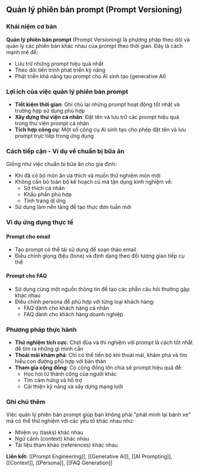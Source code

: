 ## Quản lý phiên bản prompt (Prompt Versioning)

### Khái niệm cơ bản

**Quản lý phiên bản prompt** (Prompt Versioning) là phương pháp theo dõi và quản lý các phiên bản khác nhau của prompt theo thời gian. Đây là cách mạnh mẽ để:

- Lưu trữ những prompt hiệu quả nhất
- Theo dõi tiến trình phát triển kỹ năng
- Phát triển khả năng tạo prompt cho AI sinh tạo (generative AI)


### Lợi ích của việc quản lý phiên bản prompt

- **Tiết kiệm thời gian**: Ghi chú lại những prompt hoạt động tốt nhất và trường hợp sử dụng phù hợp
- **Xây dựng thư viện cá nhân**: Đặt tên và lưu trữ các prompt hiệu quả trong thư viện prompt cá nhân
- **Tích hợp công cụ**: Một số công cụ AI sinh tạo cho phép đặt tên và lưu prompt trực tiếp trong ứng dụng


### Cách tiếp cận - Ví dụ về chuẩn bị bữa ăn

Giống như việc chuẩn bị bữa ăn cho gia đình:

- Khi đã có bộ món ăn ưa thích và muốn thử nghiệm món mới
- Không cần bỏ toàn bộ kế hoạch cũ mà tận dụng kinh nghiệm về:
    - Sở thích cá nhân
    - Khẩu phần phù hợp
    - Tình trạng dị ứng
- Sử dụng làm nền tảng để tạo thực đơn tuần mới


### Ví dụ ứng dụng thực tế

#### Prompt cho email

- Tạo prompt có thể tái sử dụng để soạn thảo email
- Điều chỉnh giọng điệu (tone) và định dạng theo đối tượng giao tiếp cụ thể


#### Prompt cho FAQ

- Sử dụng cùng một nguồn thông tin để tạo các phần câu hỏi thường gặp khác nhau
- Điều chỉnh persona để phù hợp với từng loại khách hàng:
    - FAQ dành cho khách hàng cá nhân
    - FAQ dành cho khách hàng doanh nghiệp


### Phương pháp thực hành

- **Thử nghiệm tích cực**: Chơi đùa và thí nghiệm với prompt là cách tốt nhất để tìm ra những gì mình cần
- **Thoải mái khám phá**: Chỉ có thể tiến bộ khi thoải mái, khám phá và tìm hiểu con đường phù hợp với bản thân
- **Tham gia cộng đồng**: Có cộng đồng lớn chia sẻ prompt hiệu quả để:
    - Học hỏi từ thành công của người khác
    - Tìm cảm hứng và hỗ trợ
    - Cải thiện kỹ năng và xây dựng mạng lưới


### Ghi chú thêm

Việc quản lý phiên bản prompt giúp bạn không phải "phát minh lại bánh xe" mà có thể thử nghiệm với các yếu tố khác nhau như:

- Nhiệm vụ (tasks) khác nhau
- Ngữ cảnh (context) khác nhau
- Tài liệu tham khảo (references) khác nhau

**Liên kết:** [[Prompt Engineering]], [[Generative AI]], [[AI Prompting]], [[Context]], [[Persona]], [[FAQ Generation]]

